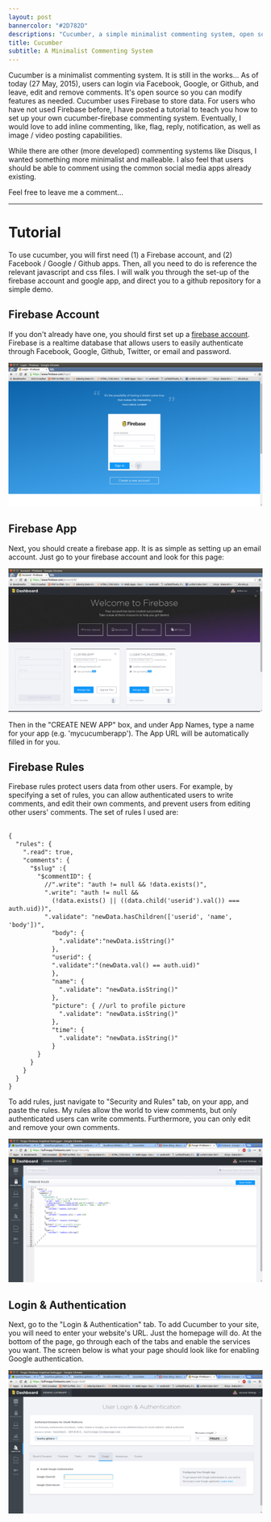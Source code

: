 ```yaml
---
layout: post
bannercolor: "#2D782D"
descriptions: "Cucumber, a simple minimalist commenting system, open source, and still in development..."
title: Cucumber
subtitle: A Minimalist Commenting System
---
```


Cucumber is a minimalist commenting system. It is still in the works...  As of
today (27 May, 2015), users can login via Facebook, Google, or Github, and
leave, edit and remove comments. It's open source so you can modify features as
needed. Cucumber uses Firebase to store data. For users who have not used
Firebase before, I have posted a tutorial to teach you how to set up your own
cucumber-firebase commenting system. Eventually, I would love to add inline
commenting, like, flag, reply, notification, as well as image / video posting
capabilities.

While there are other (more developed) commenting systems like Disqus, I wanted
something more minimalist and malleable. I also feel that users should be able
to comment using the common social media apps already existing.

Feel free to leave me a comment...

***

# Tutorial
To use cucumber, you will first need (1) a Firebase account, and (2) Facebook /
Google / Github apps. Then, all you need to do is reference the relevant
javascript and css files. I will walk you through the set-up of the firebase
account and google app, and direct you to a github repository for a simple
demo.

## Firebase Account
If you don't already have one, you should first set up a [firebase
account](https://www.firebase.com/login/). Firebase is a realtime database that
allows users to easily authenticate through Facebook, Google, Github, Twitter,
or email and password.
<div><img class='eg'src='img/firelogin.png'></div>

## Firebase App
Next, you should create a firebase app. It is as simple as setting up an email
account. Just go to your firebase account and look for this page:
<div><img class='eg'src='img/fireapp.png'></div>

Then in the "CREATE NEW APP" box, and under App Names, type a name for your app (e.g. 'mycucumberapp'). The App URL will be automatically filled in for you.

## Firebase Rules
Firebase rules protect users data from other users. For example, by specifying a
set of rules, you can allow authenticated users to write comments, and edit
their own comments, and prevent users from editing other users' comments. The
set of rules I used are:

<pre style="padding:0"><code>
{
  "rules": {
    ".read": true,
    "comments": {
      "$slug" :{
        "$commentID": {
          //".write": "auth != null && !data.exists()",
          ".write": "auth != null && 
            (!data.exists() || ((data.child('userid').val()) === auth.uid))",
          ".validate": "newData.hasChildren(['userid', 'name', 'body'])",
        	"body": {
        	  ".validate":"newData.isString()"
        	},
        	"userid": {
            ".validate":"(newData.val() == auth.uid)"
        	},
        	"name": {
        	  ".validate": "newData.isString()"
        	},
        	"picture": { //url to profile picture
        	  ".validate": "newData.isString()"
        	},
        	"time": {
        	  ".validate": "newData.isString()"
        	}
        }
      }
    }
  }
}
</code></pre>

To add rules, just navigate to "Security and Rules" tab, on your app, and paste
the rules. My rules allow the world to view comments, but only authenticated
users can write comments. Furthermore, you can only edit and remove your own
comments.
<div><img class="eg" src="img/rules.png"></div>

## Login & Authentication
Next, go to the "Login & Authentication" tab. To add Cucumber to your site, you
will need to enter your website's URL. Just the homepage will do. At the bottom
of the page, go through each of the tabs and enable the services you want. The
screen below is what your page should look like for enabling Google
authentication.
<div><img class='eg'src='img/authLogin.png'></div>

